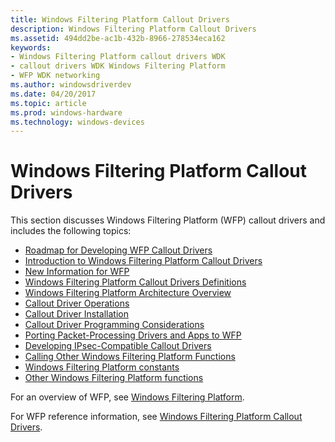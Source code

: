 ```yaml
---
title: Windows Filtering Platform Callout Drivers
description: Windows Filtering Platform Callout Drivers
ms.assetid: 494dd2be-ac1b-432b-8966-278534eca162
keywords:
- Windows Filtering Platform callout drivers WDK
- callout drivers WDK Windows Filtering Platform
- WFP WDK networking
ms.author: windowsdriverdev
ms.date: 04/20/2017
ms.topic: article
ms.prod: windows-hardware
ms.technology: windows-devices
---
```


# Windows Filtering Platform Callout Drivers


This section discusses Windows Filtering Platform (WFP) callout drivers and includes the following topics:

-   [Roadmap for Developing WFP Callout Drivers](roadmap-for-developing-wfp-callout-drivers.md)
-   [Introduction to Windows Filtering Platform Callout Drivers](introduction-to-windows-filtering-platform-callout-drivers.md)
-   [New Information for WFP](new-information-for-wfp.md)
-   [Windows Filtering Platform Callout Drivers Definitions](wfp-callout-drivers-definitions.md)
-   [Windows Filtering Platform Architecture Overview](windows-filtering-platform-architecture-overview.md)
-   [Callout Driver Operations](callout-driver-operations.md)
-   [Callout Driver Installation](callout-driver-installation.md)
-   [Callout Driver Programming Considerations](callout-driver-programming-considerations.md)
-   [Porting Packet-Processing Drivers and Apps to WFP](porting-packet-processing-drivers-and-apps-to-wfp.md)
-   [Developing IPsec-Compatible Callout Drivers](developing-ipsec-compatible-callout-drivers.md)
-   [Calling Other Windows Filtering Platform Functions](calling-other-windows-filtering-platform-functions.md)
-   [Windows Filtering Platform constants](windows-filtering-platform-constants.md)
-   [Other Windows Filtering Platform functions](other-windows-filtering-platform-functions.md)

For an overview of WFP, see [Windows Filtering Platform](https://msdn.microsoft.com/library/windows/desktop/aa366510).

For WFP reference information, see [Windows Filtering Platform Callout Drivers](https://msdn.microsoft.com/library/windows/hardware/ff571067).

 

 





